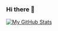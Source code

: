 ### Hi there 👋

[![My GitHub Stats](https://github-readme-stats.vercel.app/api/?username=anouarchattouna&count_private=true&show_icons=true&theme=onedark)]()

